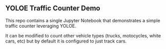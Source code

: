 ## YOLOE Traffic Counter Demo

This repo contains a single Jupyter Notebook that demonstrates a simple traffic counter leveraging YOLOE.  

It can be modified to count other vehicle types (trucks, motocycles, white cars, etc) but by default it is configured to just track cars.


